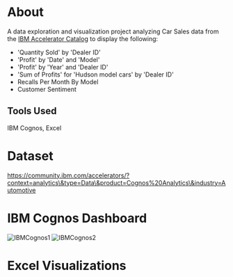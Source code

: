 # About
A data exploration and visualization project analyzing Car Sales data from the [IBM Accelerator Catalog](https://community.ibm.com/accelerators/?context=analytics\&type=Data\&product=Cognos%20Analytics\&industry=Automotive ) to display the following:
  - 'Quantity Sold' by 'Dealer ID'
  - 'Profit' by 'Date' and 'Model'  
  - 'Profit' by 'Year' and 'Dealer ID'
  - 'Sum of Profits' for 'Hudson model cars' by 'Dealer ID'
  - Recalls Per Month By Model
  - Customer Sentiment 

  ## Tools Used
  IBM Cognos, Excel

# Dataset

https://community.ibm.com/accelerators/?context=analytics\&type=Data\&product=Cognos%20Analytics\&industry=Automotive


# IBM Cognos Dashboard
![IBMCognos1](https://user-images.githubusercontent.com/58571770/127788103-5b8acdc8-45a5-480a-8a64-49ce57c708f6.PNG)
![IBMCognos2](https://user-images.githubusercontent.com/58571770/127788107-5644df59-9dea-43da-bc76-412584eef8a0.PNG)

# Excel Visualizations

